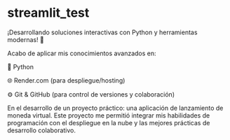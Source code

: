 # streamlit\_test



¡Desarrollando soluciones interactivas con Python y herramientas modernas! 🚀



Acabo de aplicar mis conocimientos avanzados en:



🐍 Python



🌐 Render.com (para despliegue/hosting)



⚙️ Git \& GitHub (para control de versiones y colaboración)



En el desarrollo de un proyecto práctico: una aplicación de lanzamiento de moneda virtual. Este proyecto me permitió integrar mis habilidades de programación con el despliegue en la nube y las mejores prácticas de desarrollo colaborativo.

